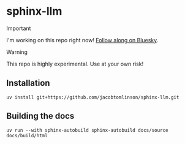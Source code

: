 # sphinx-llm

> [!IMPORTANT]  
> I'm working on this repo right now! [Follow along on Bluesky](https://bsky.app/profile/jacobtomlinson.dev/post/3lbyqcr6enc2q).


> [!WARNING]  
> This repo is highly experimental. Use at your own risk!

## Installation

```console
uv install git+https://github.com/jacobtomlinson/sphinx-llm.git
```

## Building the docs

```console
uv run --with sphinx-autobuild sphinx-autobuild docs/source docs/build/html
```
